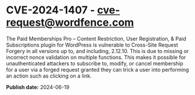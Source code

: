 # CVE-2024-1407 - cve-request@wordfence.com

The Paid Memberships Pro – Content Restriction, User Registration, & Paid Subscriptions plugin for WordPress is vulnerable to Cross-Site Request Forgery in all versions up to, and including, 2.12.10. This is due to missing or incorrect nonce validation on multiple functions. This makes it possible for unauthenticated attackers to subscribe to, modify, or cancel membership for a user via a forged request granted they can trick a user into performing an action such as clicking on a link.

**Publish date:** 2024-06-19
